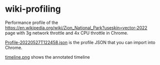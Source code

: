 # wiki-profiling

Performance profile of the https://en.wikipedia.org/wiki/Zion_National_Park?useskin=vector-2022 page with 3g network throttle and 4x CPU throttle in Chrome.

[Profile-20220527T122458.json](Profile-20220527T122458.json) is the profile JSON that you can import into Chrome.

[timeline.png](timeline.png) shows the annotated timeline
